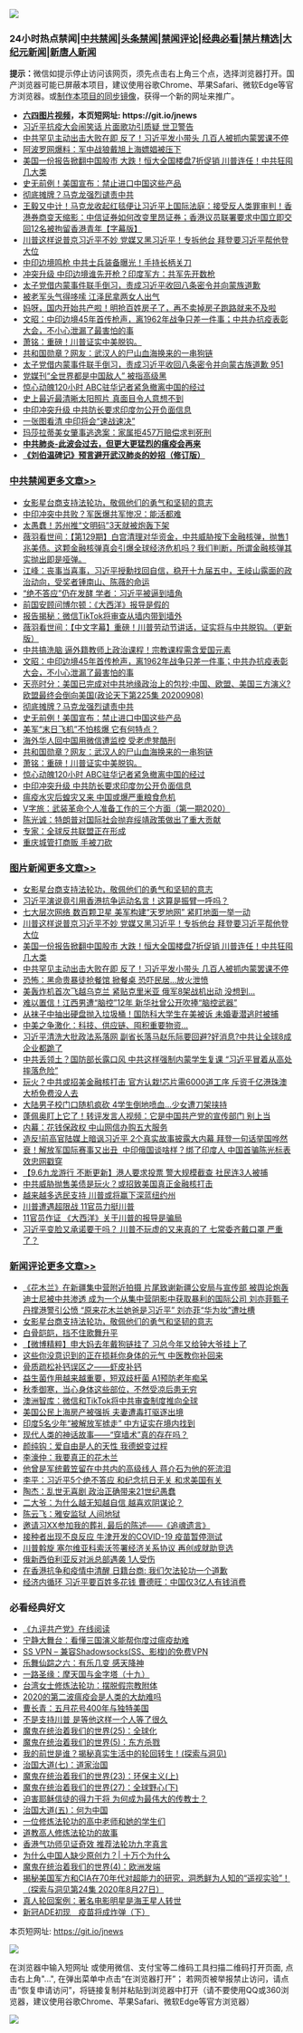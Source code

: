 ![](https://raw.githubusercontent.com/fqnews/bnews/master/64photo/fqnews-qr.jpg)

<div id="tt">
<h3>24小时热点禁闻|<a href="#%E4%B8%AD%E5%85%B1%E7%A6%81%E9%97%BB%E6%9B%B4%E5%A4%9A%E6%96%87%E7%AB%A0">中共禁闻</a>|<a href="#%E5%9B%BE%E7%89%87%E6%96%B0%E9%97%BB%E6%9B%B4%E5%A4%9A%E6%96%87%E7%AB%A0">头条禁闻</a>|<a href="#%E6%96%B0%E9%97%BB%E8%AF%84%E8%AE%BA%E6%9B%B4%E5%A4%9A%E6%96%87%E7%AB%A0">禁闻评论|<a href="#%E5%BF%85%E7%9C%8B%E7%BB%8F%E5%85%B8%E5%A5%BD%E6%96%87">经典必看|<a href="/video.md#%E7%A6%81%E7%89%87%E7%B2%BE%E9%80%89">禁片精选</a>|<a href="https://github.com/fqnews/djy/blob/master/gb/nf1351518.md#1">大纪元新闻</a>|<a href="https://github.com/fqnews/ntdtv/blob/master/gb/prog204.md#1">新唐人新闻</a></h3>
<div><b>提示：</b>微信如提示停止访问该网页，须先点击右上角三个点，选择浏览器打开。国产浏览器可能已屏蔽本项目，建议使用谷歌Chrome、苹果Safari、微软Edge等官方浏览器。或<a href="https://github.com/fqnews/bnews/blob/master/%E5%88%B6%E4%BD%9Cgit%E7%A6%81%E9%97%BB%E9%95%9C%E5%83%8F.md">制作本项目的同步镜像</a>，获得一个新的网址来推广。</div>
<ul>
<li><b><a href="http://d1.bdrive.tk/64.mp4" target="_blank">六四图片视频</a>，本页短网址: https://git.io/jnews</b></li>
<li><a href="/comments/20200908/1392967.md">习近平抗疫大会闹笑话 片面歌功引质疑 世卫警告</a></li>
<li><a href="/topimagenews/20200908/1392983.md">中共罕见主动出击大败在即 反了！习近平发小带头 几百人被抓​​​​​内蒙罢课不停</a></li>
<li><a href="/cnnews/20200908/1392960.md">阿波罗网爆料：军中战狼戴旭上海嫖娼被压下</a></li>
<li><a href="/topimagenews/20200908/1392984.md">美国一份报告掀翻中国股市 大跌！恒大全国楼盘7折促销 川普连任！中共狂囤几大类</a></li>
<li><a href="/cbnews/20200909/1393245.md">史无前例！美国宣布：禁止进口中国这些产品</a></li>
<li><a href="/cbnews/20200909/1393246.md">彻底摊牌？马克龙强烈谴责中共</a></li>
<li><a href="/bannedvideo/20200909/1393220.md">王毅又中计！马克龙收起红毯便让习近平上国际法庭：接受反人类罪审判！香港券商变天缩影：中信证券如何改变里昂证券；香港议员联署要求中国立即交回12名被拘留香港青年【字幕版】</a></li>
<li><a href="/topimagenews/20200908/1393069.md">川普这样说普京习近平不妙 党媒又黑习近平！专拆他台 拜登要习近平帮他登大位</a></li>
<li><a href="/cnnews/20200909/1393209.md">中印边境鸣枪 中共士兵装备曝光！手持长柄关刀</a></li>
<li><a href="/cbnews/20200908/1392929.md">冲突升级 中印边境谁先开枪？印度军方：共军先开数枪</a></li>
<li><a href="/bannedvideo/20200908/1392989.md">太子党借内蒙事件联手倒习，责成习近平收回八条密令并向蒙族道歉</a></li>
<li><a href="/cnnews/20200909/1393253.md">被老军头气得哆嗦 江泽民拿两女人出气</a></li>
<li><a href="/bannedvideo/20200908/1393068.md">妈呀，国内开始共产啦！明抢百姓房子了，再不卖掉房子跑路就来不及啦</a></li>
<li><a href="/cbnews/20200909/1393291.md">文昭：中印边境45年首传枪声，离1962年战争只差一件事；中共办抗疫表彰大会，不小心泄漏了最害怕的事</a></li>
<li><a href="/cbnews/20200909/1393216.md">萧铭：重磅！川普证实中美脱钩。</a></li>
<li><a href="/cbnews/20200909/1393233.md">共和国勋章？网友：武汉人的尸山血海换来的一串狗链</a></li>
<li><a href="/bannedvideo/20200909/1393160.md">太子党借内蒙事件联手倒习，责成习近平收回八条密令并向蒙古族道歉 951</a></li>
<li><a href="/cbnews/20200908/1392950.md">党媒刊“全世界都是中国敌人” 被指高级黑</a></li>
<li><a href="/cbnews/20200909/1393154.md">惊心动魄120小时 ABC驻华记者紧急撤离中国的经过</a></li>
<li><a href="/cnnews/20200909/1393252.md">史上最近最清晰太阳照片 真面目令人意想不到</a></li>
<li><a href="/cbnews/20200908/1392986.md">中印冲突升级 中共防长要求印度勿公开负面信息</a></li>
<li><a href="/cnnews/20200909/1393239.md">一张图看清 中印将会“速战速决”</a></li>
<li><a href="/baitai/20200908/1392922.md">玛莎拉蒂美女肇事逃逸案：家属拒457万赔偿求判死刑</a></li>
<li><b><a href="/comments/20200211/1275071.md" target="_blank">中共肺炎-此波会过去，但更大更猛烈的瘟疫会再来</a></b></li>
<li><b><a href="/comments/20200207/1272816.md" target="_blank">《刘伯温碑记》预言避开武汉肺炎的妙招（修订版）</a></b></li>
</ul>
</div>

<div class="catlist">
<h3><a href="/cbnews/" target="_blank">中共禁闻</a><span><a href="/cbnews/" target="_blank" rel="nofollow">更多文章>></a></span></h3>
<ul>
<li><a href="/comments/20200909/1393377.md" target="_blank">女影星台商支持法轮功，敬佩他们的勇气和坚韧的意志</a></li>
<li><a href="/cbnews/20200909/1393441.md" target="_blank">中印冲突中共败？军医爆共军惨况：能活都难</a></li>
<li><a href="/cbnews/20200909/1393440.md" target="_blank">太愚蠢！苏州推“文明码”3天就被炮轰下架</a></li>
<li><a href="/cbnews/20200909/1393428.md" target="_blank">薇羽看世间：【第129期】白宫清理对华资金，中共威胁按下金融核弹，抛售1兆美债。这颗金融核弹真会引爆全球经济危机吗？我们判断，所谓金融核弹其实抛出即是哑弹。</a></li>
<li><a href="/cbnews/20200909/1393427.md" target="_blank">江峰：丧事当喜事，习近平授勳找回自信，稳开十九届五中，王岐山露面的政治动向，受奖者锺南山、陈薇的命运</a></li>
<li><a href="/cbnews/20200909/1393379.md" target="_blank">“绝不答应”仍在发酵 学者：习近平被逼到墙角</a></li>
<li><a href="/cbnews/20200909/1393365.md" target="_blank">前国安顾问博尔顿：《大西洋》报导是假的</a></li>
<li><a href="/cbnews/20200909/1393360.md" target="_blank">报告揭秘：微信TikTok将审查从墙内带到墙外</a></li>
<li><a href="/cbnews/20200909/1393359.md" target="_blank">薇羽看世间：【中文字幕】重磅！川普劳动节讲话，证实将与中共脱钩。（更新版）</a></li>
<li><a href="/cbnews/20200909/1393292.md" target="_blank">中共搞洗脑 逼外籍教师上政治课程！宗教课程需含爱国元素</a></li>
<li><a href="/cbnews/20200909/1393291.md" target="_blank">文昭：中印边境45年首传枪声，离1962年战争只差一件事；中共办抗疫表彰大会，不小心泄漏了最害怕的事</a></li>
<li><a href="/cbnews/20200909/1393283.md" target="_blank">天亮时分：美国已完成对中共地缘政治上的包抄;中国、欧盟、美国三方演义?欧盟最终会倒向美国(政论天下第225集 20200908)</a></li>
<li><a href="/cbnews/20200909/1393246.md" target="_blank">彻底摊牌？马克龙强烈谴责中共</a></li>
<li><a href="/cbnews/20200909/1393245.md" target="_blank">史无前例！美国宣布：禁止进口中国这些产品</a></li>
<li><a href="/cbnews/20200909/1393235.md" target="_blank">美军“末日飞机”不怕核爆 它有何特点？</a></li>
<li><a href="/cbnews/20200909/1393234.md" target="_blank">海外华人回中国用微信遭监控 受老虎凳酷刑</a></li>
<li><a href="/cbnews/20200909/1393233.md" target="_blank">共和国勋章？网友：武汉人的尸山血海换来的一串狗链</a></li>
<li><a href="/cbnews/20200909/1393216.md" target="_blank">萧铭：重磅！川普证实中美脱钩。</a></li>
<li><a href="/cbnews/20200909/1393154.md" target="_blank">惊心动魄120小时 ABC驻华记者紧急撤离中国的经过</a></li>
<li><a href="/cbnews/20200908/1392986.md" target="_blank">中印冲突升级 中共防长要求印度勿公开负面信息</a></li>
<li><a href="/cbnews/20200908/1392985.md" target="_blank">瘟疫水灾后蝗灾又来 中国或爆严重粮食危机</a></li>
<li><a href="/cbnews/20200908/1392978.md" target="_blank">V字旅：武装革命个人准备工作的三个方面（第一期2020）</a></li>
<li><a href="/cbnews/20200908/1392974.md" target="_blank">陈光诚：特朗普对国际社会抛弃绥靖政策做出了重大贡献</a></li>
<li><a href="/cbnews/20200908/1392952.md" target="_blank">专家：全球反共联盟正在形成</a></li>
<li><a href="/cbnews/20200908/1392951.md" target="_blank">重庆城管打商贩 手被刀砍</a></li>

</ul>
</div>
<div class="catlist">
<h3><a href="/topimagenews/" target="_blank">图片新闻</a><span><a href="/topimagenews/" target="_blank" rel="nofollow">更多文章>></a></span></h3>
<ul>
<li><a href="/comments/20200909/1393377.md" target="_blank">女影星台商支持法轮功，敬佩他们的勇气和坚韧的意志</a></li>
<li><a href="/topimagenews/20200909/1393422.md" target="_blank">习近平演说竟引用香港抗争运动名言！这算是振臂一呼吗？</a></li>
<li><a href="/topimagenews/20200909/1393410.md" target="_blank">七大层次网络 数百颗卫星 美军构建“天罗地网” 紧盯地面一举一动</a></li>
<li><a href="/topimagenews/20200908/1393069.md" target="_blank">川普这样说普京习近平不妙 党媒又黑习近平！专拆他台 拜登要习近平帮他登大位</a></li>
<li><a href="/topimagenews/20200908/1392984.md" target="_blank">美国一份报告掀翻中国股市 大跌！恒大全国楼盘7折促销 川普连任！中共狂囤几大类</a></li>
<li><a href="/topimagenews/20200908/1392983.md" target="_blank">中共罕见主动出击大败在即 反了！习近平发小带头 几百人被抓​​​​​内蒙罢课不停</a></li>
<li><a href="/topimagenews/20200908/1392851.md" target="_blank">恐怖：黑命贵暴徒抢餐馆 掀餐桌 恐吓民居…放火泄愤</a></li>
<li><a href="/topimagenews/20200908/1392826.md" target="_blank">美轰炸机首次飞越乌克兰 紧贴克里米亚 俄军8架战机出动 没想到…</a></li>
<li><a href="/topimagenews/20200908/1392733.md" target="_blank">难以置信！江西男遭“脑控”12年 新华社曾公开吹捧“脑控武器”</a></li>
<li><a href="/topimagenews/20200908/1392732.md" target="_blank">从袜子中抽出硬盘抛入垃圾桶！国防科大学生在美被诉 未婚妻潜逃时被捕</a></li>
<li><a href="/topimagenews/20200908/1392592.md" target="_blank">中美之争激化：科技、供应链、囤积重要物资…</a></li>
<li><a href="/topimagenews/20200907/1392571.md" target="_blank">习近平清洗大批政法系落网 副省长落马赵乐际要回避?好消息?中共让全球8成企业都跪了</a></li>
<li><a href="/topimagenews/20200907/1392476.md" target="_blank">中共丢领土？国防部长露口风 中共这样强制内蒙学生复课 “习近平冒着从高处摔落危险”</a></li>
<li><a href="/topimagenews/20200907/1392429.md" target="_blank">玩火？中共或招美金融核打击 官方认栽!芯片需6000道工序 斥资千亿港珠澳大桥免费没人去</a></li>
<li><a href="/topimagenews/20200907/1392356.md" target="_blank">大陆男子校门口随机疯砍 4学生倒地喷血…少女遭刀架挟持</a></li>
<li><a href="/topimagenews/20200907/1392249.md" target="_blank">蓬佩奥盯上它了！转评发言人视频：它是中国共产党的宣传部门 别上当</a></li>
<li><a href="/topimagenews/20200907/1392139.md" target="_blank">内幕：花钱保政权 中山网信办购五大服务</a></li>
<li><a href="/topimagenews/20200906/1392072.md" target="_blank">造反!前高官陆媒上暗讽习近平 2个真实故事披露大内幕 拜登一句话举国哗然</a></li>
<li><a href="/topimagenews/20200906/1391995.md" target="_blank">衰！解放军国际赛事又出丑  中印俄国谈啥样？绑了印度人 中国首骗陈光标表效忠网戳穿</a></li>
<li><a href="/topimagenews/20200906/1391905.md" target="_blank">【9.6九龙游行 不断更新】港人要求投票 警大规模截查 社民连3人被捕</a></li>
<li><a href="/topimagenews/20200906/1391878.md" target="_blank">中共威胁抛售美债是玩火？或招致美国真正金融核打击</a></li>
<li><a href="/topimagenews/20200906/1391824.md" target="_blank">越来越多选民支持 川普或将赢下深蓝纽约州</a></li>
<li><a href="/topimagenews/20200906/1391823.md" target="_blank">川普遭遇超限战 11官员力挺川普</a></li>
<li><a href="/topimagenews/20200906/1391807.md" target="_blank">11官员作证 《大西洋》关于川普的报导是骗局</a></li>
<li><a href="/topimagenews/20200905/1391560.md" target="_blank">习近平变脸又承诺要干吗？ 川普不玩虚的又来真的了 七常委齐戴口罩 严重了？</a></li>

</ul>
</div>
<div class="catlist">
<h3><a href="/comments/" target="_blank">新闻评论</a><span><a href="/comments/" target="_blank" rel="nofollow">更多文章>></a></span></h3>
<ul>
<li><a href="/comments/20200909/1393467.md" target="_blank">《花木兰》在新疆集中营附近拍摄 片尾致谢新疆公安局与宣传部 被舆论炮轰 迪士尼被中共渗透 成为一个从集中营阴影中获取暴利的国际公司 刘亦菲甄子丹撑港警引公愤 “原来花木兰她爸是习近平” 刘亦菲“华为妆”遭吐槽</a></li>
<li><a href="/comments/20200909/1393377.md" target="_blank">女影星台商支持法轮功，敬佩他们的勇气和坚韧的意志</a></li>
<li><a href="/comments/20200909/1393448.md" target="_blank">白骨皑皑，挡不住歌舞升平</a></li>
<li><a href="/comments/20200909/1393442.md" target="_blank">【微博精粹】申大妈去年戴狗链挂了 习总今年又给钟大爷挂上了</a></li>
<li><a href="/comments/20200909/1393435.md" target="_blank">这些你没意识到的正在损耗你身体的元气 中医教你补回来</a></li>
<li><a href="/comments/20200909/1393434.md" target="_blank">骨质疏松补钙误区之——虾皮补钙</a></li>
<li><a href="/comments/20200909/1393433.md" target="_blank">益生菌作用越来越重要，短双歧杆菌 A1预防老年痴呆</a></li>
<li><a href="/comments/20200909/1393432.md" target="_blank">秋季御寒，当心身体这些部位，不然受凉后患无穷</a></li>
<li><a href="/comments/20200909/1393413.md" target="_blank">澳洲智库：微信和TikTok将中共审查制度推向全球</a></li>
<li><a href="/comments/20200909/1393376.md" target="_blank">美国公民上海房产被强拆 夫妻遭毒打驱逐出境</a></li>
<li><a href="/comments/20200909/1393375.md" target="_blank">印度5名少年“被解放军掳走” 中方证实在境内找到</a></li>
<li><a href="/comments/20200909/1393374.md" target="_blank">现代人类的神话故事——“穿墙术”真的存在吗？</a></li>
<li><a href="/comments/20200909/1393369.md" target="_blank">颜纯钩：爱自由是人的天性 我德蜕变过程</a></li>
<li><a href="/comments/20200909/1393368.md" target="_blank">李濠仲：我要真正的花木兰</a></li>
<li><a href="/comments/20200909/1393347.md" target="_blank">他曾是军统戴笠留在中共内的高级线人 蒋介石为他的死流泪</a></li>
<li><a href="/comments/20200909/1393340.md" target="_blank">李平：习近平5个绝不答应 和纪念抗日无关 和求美国有关</a></li>
<li><a href="/comments/20200909/1393321.md" target="_blank">陶杰：乱世无喜剧 政治正确带来21世纪愚蠢</a></li>
<li><a href="/comments/20200909/1393319.md" target="_blank">二大爷：为什么越无知越自信 越喜欢阴谋论？</a></li>
<li><a href="/comments/20200909/1393318.md" target="_blank">陈云飞：雅安监狱 人间地狱</a></li>
<li><a href="/comments/20200909/1393299.md" target="_blank">邀请习XX参加我的葬礼 最后的陈述——《追魂遗言》</a></li>
<li><a href="/comments/20200909/1393287.md" target="_blank">接种者出现不良反应 牛津开发的COVID-19 疫苗暂停测试</a></li>
<li><a href="/comments/20200909/1393286.md" target="_blank">川普斡旋 塞尔维亚科索沃签署经济关系协议 再创成就助竞选</a></li>
<li><a href="/comments/20200909/1393282.md" target="_blank">俄新西伯利亚反对派总部遇袭 1人受伤</a></li>
<li><a href="/comments/20200909/1393276.md" target="_blank">在香港抗争和疫情中清醒 日籍台商: 我们欠法轮功一个道歉</a></li>
<li><a href="/comments/20200909/1393275.md" target="_blank">经济内循环 习近平要百姓多花钱 曹德旺：中国仅3亿人有钱消费</a></li>

</ul>
</div>

<div class="catlist">
<h3>必看经典好文</h3>
<ul>
<li><a href="/bookonline/20131116/201057.md" target="_blank">《九评共产党》在线阅读</a></li>
<li><a href="/comments/20200527/1273654.md" target="_blank">宁静大舞台：看懂三国演义能帮你度过瘟疫劫难</a></li>
<li><a href="/comments/20191231/1250654.md" target="_blank">SS VPN &#8211; 兼容Shadowsocks(SS、影梭)的免费VPN</a></li>
<li><a href="/tculture/20190101/792146.md" target="_blank">乐舞仙踪之六：有乐几变 感天降神</a></li>
<li><a href="/topimagenews/20180327/919935.md" target="_blank">一路圣缘：摩天国与金字塔（十九）</a></li>
<li><a href="/cbnews/20200610/1342772.md" target="_blank">台湾女士修炼法轮功：摆脱假宗教附体</a></li>
<li><a href="/comments/20200712/1359432.md" target="_blank">2020的第二波瘟疫会是人类的大劫难吗</a></li>
<li><a href="/comments/20200713/1359796.md" target="_blank">曹长青：五月花号400年与独特美国</a></li>
<li><a href="/comments/20200716/1361654.md" target="_blank">不是支持川普 是等他这样一个人等了很久</a></li>
<li><a href="/comments/20181017/1014654.md" target="_blank">魔鬼在统治着我们的世界(25)：全球化</a></li>
<li><a href="/topimagenews/20180524/946967.md" target="_blank">魔鬼在统治着我们的世界(5)：东方杀戮</a></li>
<li><a href="/comments/20200715/1359453.md" target="_blank">我的前世是谁？揭秘真实生活中的轮回转生！(探索与洞见)</a></li>
<li><a href="/cbnews/20190424/913985.md" target="_blank">治国大道(七)：道家治国</a></li>
<li><a href="/ssgc/20180904/993719.md" target="_blank">魔鬼在统治着我们的世界(23)：环保主义(上)</a></li>
<li><a href="/comments/20181224/1052333.md" target="_blank">魔鬼在统治着我们的世界(27)：全球野心(下)</a></li>
<li><a href="/comments/20200622/1346846.md" target="_blank">迫害耶稣信徒的得力干将  为何成为最伟大的传教士？</a></li>
<li><a href="/cbnews/20180311/913065.md" target="_blank">治国大道(五)：何为中国</a></li>
<li><a href="/cbnews/20200702/1354550.md" target="_blank">一位修炼法轮功的高中老师和她的学生们</a></li>
<li><a href="/comments/20200805/1375080.md" target="_blank">道教高人修炼法轮功的故事</a></li>
<li><a href="/comments/20200517/1330064.md" target="_blank">香港气功师见证奇效 推荐法轮功九字真言</a></li>
<li><a href="/ssgc/20200715/1360940.md" target="_blank">为什么中国人缺少原创力？| 十万个为什么</a></li>
<li><a href="/topimagenews/20180522/946266.md" target="_blank">魔鬼在统治着我们的世界(4)：欧洲发端</a></li>
<li><a href="/cbnews/20200828/1386804.md" target="_blank">揭秘美国军方和CIA在70年代对超能力的研究，洞悉鲜为人知的“遥视实验”！（探索与洞见第24集 2020年8月27日）</a></li>
<li><a href="/comments/20200523/1332915.md" target="_blank">真人轮回案例：著名电影明星是海王星人转世</a></li>
<li><a href="/headline/20200908/1392940.md" target="_blank">新冠ADE初现　疫苗将成炸弹（下）</a></li>

</ul>
</div>

本页短网址: https://git.io/jnews

![](https://raw.githubusercontent.com/fqnews/bnews/master/64photo/fqnews-qr.jpg)

在浏览器中输入短网址 或使用微信、支付宝等二维码工具扫描二维码打开页面, 点击右上角"...", 在弹出菜单中点击“在浏览器打开”； 若网页被举报禁止访问，请点击“恢复申请访问”，将链接复制并粘贴到浏览器中打开（请不要使用QQ或360浏览器，建议使用谷歌Chrome、苹果Safari、微软Edge等官方浏览器）

![](https://raw.githubusercontent.com/fqnews/bnews/master/64photo/wx.jpg)